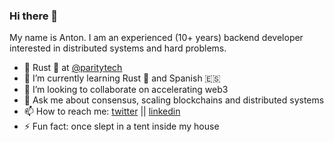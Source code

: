 ### Hi there 👋

My name is Anton. I am an experienced (10+ years) backend developer interested in distributed systems and hard problems.

- 🔭 Rust 🦀 at [@paritytech](https://github.com/paritytech)
- 🌱 I’m currently learning Rust 🦀 and Spanish 🇪🇸 
- 👯 I’m looking to collaborate on accelerating web3
- 💬 Ask me about consensus, scaling blockchains and distributed systems
- 📫 How to reach me: [twitter](https://twitter.com/akaliaev) || [linkedin](https://www.linkedin.com/in/melekes/)
- ⚡ Fun fact: once slept in a tent inside my house
